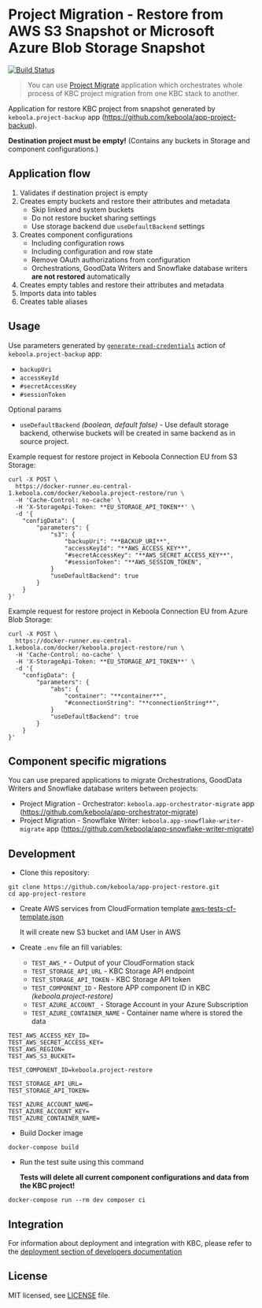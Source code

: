# Project Migration - Restore from AWS S3 Snapshot or Microsoft Azure Blob Storage Snapshot

[![Build Status](https://travis-ci.org/keboola/app-project-restore.svg?branch=master)](https://travis-ci.org/keboola/app-project-restore)

> You can use [Project Migrate](https://github.com/keboola/app-project-migrate) application which orchestrates whole process of KBC project migration from one KBC stack to another.

Application for restore KBC project from snapshot generated by `keboola.project-backup` app (https://github.com/keboola/app-project-backup).

**Destination project must be empty!** (Contains any buckets in Storage and component configurations.)

## Application flow

1. Validates if destination project is empty
2. Creates empty buckets and restore their attributes and metadata
    - Skip linked and system buckets
    - Do not restore bucket sharing settings
    - Use storage backend due `useDefaultBackend` settings
3. Creates component configurations
    - Including configuration rows
    - Including configuration and row state
    - Remove OAuth authorizations from configuration
    - Orchestrations, GoodData Writers and Snowflake database writers **are not restored** automatically
4. Creates empty tables and restore their attributes and metadata
5. Imports data into tables
6. Creates table aliases

## Usage

Use parameters generated by [`generate-read-credentials`](https://github.com/keboola/app-project-backup#1-prepare-storage-for-backup) action of `keboola.project-backup` app:

- `backupUri`
- `accessKeyId`
- `#secretAccessKey`
- `#sessionToken`

Optional params
- `useDefaultBackend` _(boolean, default false)_ - Use default storage backend, otherwise buckets will be created in same backend as in source project.

Example request for restore project in Keboola Connection EU from S3 Storage:
```
curl -X POST \
  https://docker-runner.eu-central-1.keboola.com/docker/keboola.project-restore/run \
  -H 'Cache-Control: no-cache' \
  -H 'X-StorageApi-Token: **EU_STORAGE_API_TOKEN**' \
  -d '{
	"configData": {
		"parameters": {
		    "s3": {
                "backupUri": "**BACKUP_URI**",
                "accessKeyId": "**AWS_ACCESS_KEY**",
                "#secretAccessKey": "**AWS_SECRET_ACCESS_KEY**",
                "#sessionToken": "**AWS_SESSION_TOKEN",
            }
            "useDefaultBackend": true
		}
	}
}'
```

Example request for restore project in Keboola Connection EU from Azure Blob Storage:
```
curl -X POST \
  https://docker-runner.eu-central-1.keboola.com/docker/keboola.project-restore/run \
  -H 'Cache-Control: no-cache' \
  -H 'X-StorageApi-Token: **EU_STORAGE_API_TOKEN**' \
  -d '{
	"configData": {
		"parameters": {
		    "abs": {
                "container": "**container**",
                "#connectionString": "**connectionString**",
            }
            "useDefaultBackend": true
		}
	}
}'
```

## Component specific migrations

You can use prepared applications to migrate Orchestrations, GoodData Writers and Snowflake database writers between projects:

- Project Migration - Orchestrator: `keboola.app-orchestrator-migrate` app (https://github.com/keboola/app-orchestrator-migrate)
- Project Migration - Snowflake Writer: `keboola.app-snowflake-writer-migrate` app (https://github.com/keboola/app-snowflake-writer-migrate)

## Development
 
- Clone this repository:

```
git clone https://github.com/keboola/app-project-restore.git
cd app-project-restore
```


- Create AWS services from CloudFormation template [aws-tests-cf-template.json](./aws-tests-cf-template.json)

    It will create new S3 bucket and IAM User in AWS

- Create `.env` file an fill variables:

    - `TEST_AWS_*` - Output of your CloudFormation stack
    - `TEST_STORAGE_API_URL` - KBC Storage API endpoint
    - `TEST_STORAGE_API_TOKEN` - KBC Storage API token
    - `TEST_COMPONENT_ID` - Restore APP component ID in KBC _(keboola.project-restore)_
    - `TEST_AZURE_ACCOUNT_` - Storage Account in your Azure Subscription
    - `TEST_AZURE_CONTAINER_NAME` - Container name where is stored the data
    
```
TEST_AWS_ACCESS_KEY_ID=
TEST_AWS_SECRET_ACCESS_KEY=
TEST_AWS_REGION=
TEST_AWS_S3_BUCKET=

TEST_COMPONENT_ID=keboola.project-restore

TEST_STORAGE_API_URL=
TEST_STORAGE_API_TOKEN=

TEST_AZURE_ACCOUNT_NAME=
TEST_AZURE_ACCOUNT_KEY=
TEST_AZURE_CONTAINER_NAME=
```

- Build Docker image

```
docker-compose build
```

- Run the test suite using this command

    **Tests will delete all current component configurations and data from the KBC project!**

```
docker-compose run --rm dev composer ci
```
 
 
## Integration

For information about deployment and integration with KBC, please refer to the [deployment section of developers documentation](https://developers.keboola.com/extend/component/deployment/) 

## License

MIT licensed, see [LICENSE](./LICENSE) file.
